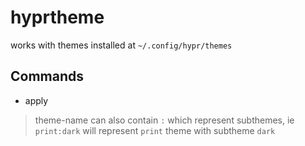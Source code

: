 # hyprtheme

works with themes installed at `~/.config/hypr/themes`

## Commands
+ apply <theme-name>
 > theme-name can also contain `:` which represent subthemes, ie `print:dark` will represent `print` theme with subtheme `dark`
